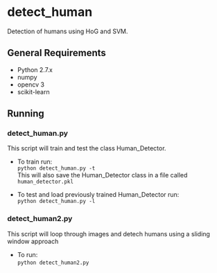 # detect_human
Detection of humans using HoG and SVM. 

## General Requirements
- Python 2.7.x
- numpy
- opencv 3
- scikit-learn

## Running
### detect_human.py
This script will train and test the class Human_Detector. 

- To train run: <br />
<code>python detect_human.py -t</code><br />
This will also save the Human_Detector class in a file called <code>human_detector.pkl</code>

- To test and load previously trained Human_Detector run:<br />
<code>python detect_human.py -l</code>

### detect_human2.py
This script will loop through images and detech humans using a sliding window approach

- To run: <br />
<code>python detect_human2.py</code>
